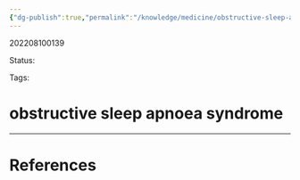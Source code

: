 ```yaml
---
{"dg-publish":true,"permalink":"/knowledge/medicine/obstructive-sleep-apnoea-syndrome/"}
---
```



202208100139

Status: 

Tags:

# obstructive sleep apnoea syndrome








___
# References